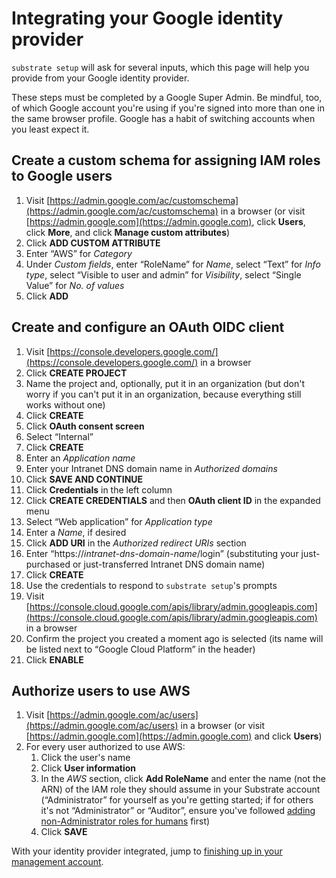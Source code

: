 # Integrating your Google identity provider

`substrate setup` will ask for several inputs, which this page will help you provide from your Google identity provider.

These steps must be completed by a Google Super Admin. Be mindful, too, of which Google account you're using if you're signed into more than one in the same browser profile. Google has a habit of switching accounts when you least expect it.

## Create a custom schema for assigning IAM roles to Google users

1. Visit [https://admin.google.com/ac/customschema](https://admin.google.com/ac/customschema) in a browser (or visit [https://admin.google.com](https://admin.google.com), click **Users**, click **More**, and click **Manage custom attributes**)
2. Click **ADD CUSTOM ATTRIBUTE**
3. Enter “AWS” for _Category_
4. Under _Custom fields_, enter “RoleName” for _Name_, select “Text” for _Info type_, select “Visible to user and admin” for _Visibility_, select “Single Value” for _No. of values_
5. Click **ADD**

## Create and configure an OAuth OIDC client

1. Visit [https://console.developers.google.com/](https://console.developers.google.com/) in a browser
2. Click **CREATE PROJECT**
3. Name the project and, optionally, put it in an organization (but don't worry if you can't put it in an organization, because everything still works without one)
4. Click **CREATE**
5. Click **OAuth consent screen**
6. Select “Internal”
7. Click **CREATE**
8. Enter an _Application name_
9. Enter your Intranet DNS domain name in _Authorized domains_
10. Click **SAVE AND CONTINUE**
11. Click **Credentials** in the left column
12. Click **CREATE CREDENTIALS** and then **OAuth client ID** in the expanded menu
13. Select “Web application” for _Application type_
14. Enter a _Name_, if desired
15. Click **ADD URI** in the _Authorized redirect URIs_ section
16. Enter “https://_intranet-dns-domain-name_/login” (substituting your just-purchased or just-transferred Intranet DNS domain name)
17. Click **CREATE**
18. Use the credentials to respond to `substrate setup`'s prompts
19. Visit [https://console.cloud.google.com/apis/library/admin.googleapis.com](https://console.cloud.google.com/apis/library/admin.googleapis.com) in a browser
20. Confirm the project you created a moment ago is selected (its name will be listed next to “Google Cloud Platform” in the header)
21. Click **ENABLE**

## Authorize users to use AWS

1. Visit [https://admin.google.com/ac/users](https://admin.google.com/ac/users) in a browser (or visit [https://admin.google.com](https://admin.google.com) and click **Users**)
2. For every user authorized to use AWS:
   1. Click the user's name
   2. Click **User information**
   3. In the _AWS_ section, click **Add RoleName** and enter the name (not the ARN) of the IAM role they should assume in your Substrate account (“Administrator” for yourself as you're getting started; if for others it's not “Administrator” or “Auditor”, ensure you've followed [adding non-Administrator roles for humans](https://github.com/src-bin/substrate-manual/blob/main/adding-non-administrator-roles-for-humans/README.md) first)
   4. Click **SAVE**

With your identity provider integrated, jump to [finishing up in your management account](../finishing.md).
